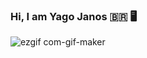 ### Hi, I am Yago Janos :brazil: :desktop_computer:

![ezgif com-gif-maker](https://user-images.githubusercontent.com/73187867/125522611-0b8ca1e3-7c50-4cd5-8128-051359c98f76.gif)
